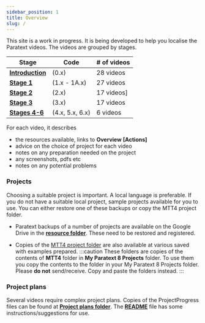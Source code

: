 ```yaml
---
sidebar_position: 1
title: Overview
slug: /
---
```


This site is a work in progress. It is being developed to help you localise the Paratext videos. The videos are grouped by stages. 

|  Stage  | Code |  # of videos |
|---------|--------|--------------|
| [**Introduction**](Introduction.md) | (0.x) | 28 videos |
| [**Stage 1**](Stage-1.md) | (1.x - 1A.x) | 27 videos |
| [**Stage 2**](Stage-2.md) | (2.x) | 17 videos]
| [**Stage 3**](Stage-3.md) | (3.x)  |  17 videos |
| [**Stages 4-6**](Stage-4-6) | (4.x, 5.x, 6.x) | 6 videos |


For each video, it describes
- the resources available, links to **Overview** **[**Actions**]** 
- advice on the choice of project for each video
- notes on any preparation needed on the project 
- any screenshots, pdfs etc
- notes on any potential problems

### Projects
Choosing a suitable project is important. A local language is preferable. If you do not have a suitable local project, sample projects available for you to use. You can either restore one of these backups or copy the MTT4 project folder.
- Paratext backups of a number of projects are available on the Google Drive in the [**resource folder**](https://drive.google.com/drive/folders/1HjqFRWwj8jsI6ykPW5Fx4_oMjuRBafWO). These need to be restored and registered.

- Copies of the [MTT4 project folder](https://drive.google.com/drive/folders/1eITkJ2HiBh1-rHx2Ton4Aa4jYbOrXJ9b) are also available at various saved with examples prepared. 
:::caution
These folders are copies of the contents of  **MTT4** folder in **My Paratext 8 Projects** folder. To use them you copy the contents to the folder in your My Paratext 8 Projects folder. Please **do not** send/receive. Copy and paste the folders instead.
:::

### Project plans
Several videos require complex project plans. Copies of the ProjectProgress files can be found at [**Project plans folder**](https://drive.google.com/drive/folders/1B5L--2h7hH5bch3lC-eh6UjgID0iwLdZ?usp=sharing). The [**README**](https://docs.google.com/document/d/1LcNOxeTBOnlCqzNy4Q2zpqcaBLT3Usg5dtWzTisJMiE/edit?usp=sharing) file has some instructions/suggestions for use.
 
